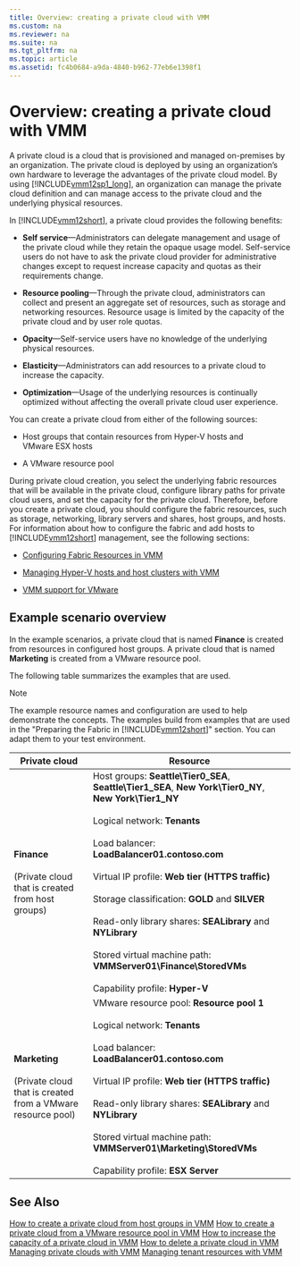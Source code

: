```yaml
---
title: Overview: creating a private cloud with VMM
ms.custom: na
ms.reviewer: na
ms.suite: na
ms.tgt_pltfrm: na
ms.topic: article
ms.assetid: fc4b0684-a9da-4840-b962-77eb6e1398f1
---
```

# Overview: creating a private cloud with VMM
A private cloud is a cloud that is provisioned and managed on\-premises by an organization. The private cloud is deployed by using an organization’s own hardware to leverage the advantages of the private cloud model. By using [!INCLUDE[vmm12sp1_long](../../includes/vmm12sp1_long_md.md)], an organization can manage the private cloud definition and can manage access to the private cloud and the underlying physical resources.

In [!INCLUDE[vmm12short](../../includes/vmm12short_md.md)], a private cloud provides the following benefits:

-   **Self service**—Administrators can delegate management and usage of the private cloud while they retain the opaque usage model. Self\-service users do not have to ask the private cloud provider for administrative changes except to request increase capacity and quotas as their requirements change.

-   **Resource pooling**—Through the private cloud, administrators can collect and present an aggregate set of resources, such as storage and networking resources. Resource usage is limited by the capacity of the private cloud and by user role quotas.

-   **Opacity**—Self\-service users have no knowledge of the underlying physical resources.

-   **Elasticity**—Administrators can add resources to a private cloud to increase the capacity.

-   **Optimization**—Usage of the underlying resources is continually optimized without affecting the overall private cloud user experience.

You can create a private cloud from either of the following sources:

-   Host groups that contain resources from Hyper\-V hosts and VMware ESX hosts

-   A VMware resource pool

During private cloud creation, you select the underlying fabric resources that will be available in the private cloud, configure library paths for private cloud users, and set the capacity for the private cloud. Therefore, before you create a private cloud, you should configure the fabric resources, such as storage, networking, library servers and shares, host groups, and hosts. For information about how to configure the fabric and add hosts to [!INCLUDE[vmm12short](../../includes/vmm12short_md.md)] management, see the following sections:

-   [Configuring Fabric Resources in VMM](assetId:///16125788-949e-4caf-a323-a38a224bf2b9)

-   [Managing Hyper-V hosts and host clusters with VMM](Managing-Hyper-V-hosts-and-host-clusters-with-VMM.md)

-   [VMM support for VMware](VMM-support-for-VMware.md)

## Example scenario overview
In the example scenarios, a private cloud that is named **Finance** is created from resources in configured host groups. A private cloud that is named **Marketing** is created from a VMware resource pool.

The following table summarizes the examples that are used.

> [!NOTE]
> The example resource names and configuration are used to help demonstrate the concepts. The examples build from examples that are used in the "Preparing the Fabric in [!INCLUDE[vmm12short](../../includes/vmm12short_md.md)]" section. You can adapt them to your test environment.

|Private cloud|Resource|
|-----------------|------------|
|**Finance**<br /><br />\(Private cloud that is created from host groups\)|Host groups: **Seattle\\Tier0\_SEA**, **Seattle\\Tier1\_SEA**, **New York\\Tier0\_NY**, **New York\\Tier1\_NY**<br /><br />Logical network: **Tenants**<br /><br />Load balancer: **LoadBalancer01.contoso.com**<br /><br />Virtual IP profile: **Web tier \(HTTPS traffic\)**<br /><br />Storage classification: **GOLD** and **SILVER**<br /><br />Read\-only library shares: **SEALibrary** and **NYLibrary**<br /><br />Stored virtual machine path: **VMMServer01\\Finance\\StoredVMs**<br /><br />Capability profile: **Hyper\-V**|
|**Marketing**<br /><br />\(Private cloud that is created from a VMware resource pool\)|VMware resource pool: **Resource pool 1**<br /><br />Logical network: **Tenants**<br /><br />Load balancer: **LoadBalancer01.contoso.com**<br /><br />Virtual IP profile: **Web tier \(HTTPS traffic\)**<br /><br />Read\-only library shares: **SEALibrary** and **NYLibrary**<br /><br />Stored virtual machine path: **VMMServer01\\Marketing\\StoredVMs**<br /><br />Capability profile: **ESX Server**|

## See Also
[How to create a private cloud from host groups in VMM](How-to-create-a-private-cloud-from-host-groups-in-VMM.md)
[How to create a private cloud from a VMware resource pool in VMM](How-to-create-a-private-cloud-from-a-VMware-resource-pool-in-VMM.md)
[How to increase the capacity of a private cloud in VMM](How-to-increase-the-capacity-of-a-private-cloud-in-VMM.md)
[How to delete a private cloud in VMM](How-to-delete-a-private-cloud-in-VMM.md)
[Managing private clouds with VMM](Managing-private-clouds-with-VMM.md)
[Managing tenant resources with VMM](Managing-tenant-resources-with-VMM.md)


